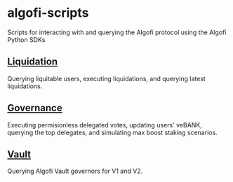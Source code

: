 # algofi-scripts
Scripts for interacting with and querying the Algofi protocol using the Algofi Python SDKs

## [Liquidation](https://github.com/Algofiorg/algofi-scripts/tree/main/liquidation)
Querying liquitable users, executing liquidations, and querying latest liquidations.

## [Governance](https://github.com/Algofiorg/algofi-scripts/tree/main/governance)
Executing permisionless delegated votes, updating users' veBANK, querying the top delegates, and simulating max boost staking scenarios.

## [Vault](https://github.com/Algofiorg/algofi-scripts/tree/main/vault)
Querying Algofi Vault governors for V1 and V2.